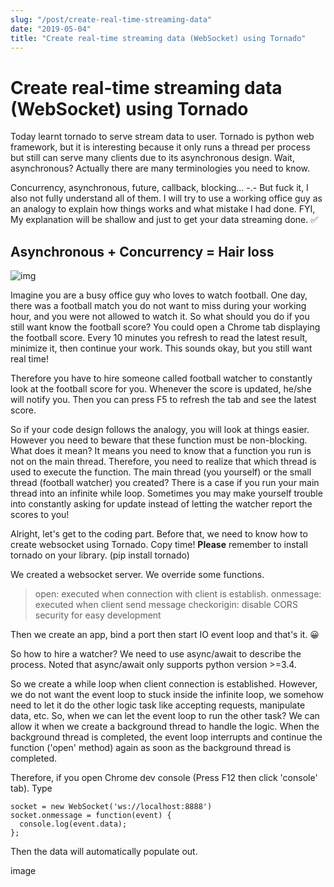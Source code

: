 ```yaml
---
slug: "/post/create-real-time-streaming-data"
date: "2019-05-04"
title: "Create real-time streaming data (WebSocket) using Tornado"
---
```


# Create real-time streaming data (WebSocket) using Tornado

Today learnt tornado to serve stream data to user. Tornado is python web framework, but it is interesting because it only runs a thread per process but still can serve many clients due to its asynchronous design. Wait, asynchronous? Actually there are many terminologies you need to know. 

Concurrency, asynchronous, future, callback, blocking... -.- But fuck it, I also not fully understand all of them. I will try to use a working office guy as an analogy to explain how things works and what mistake I had done. FYI, My explanation will be shallow and just to get your data streaming done. ✅ 

## Asynchronous + Concurrency = Hair loss

![img](https://admin.mlnotetaking.com/content/images/2019/08/you-know-what-hurts-more-than-breakup-hair-fall-14804245.png)

Imagine you are a busy office guy who loves to watch football. One day, there was a football match you do not want to miss during your working hour, and you were not allowed to watch it. So what should you do if you still want know the football score? You could open a Chrome tab displaying the football score. Every 10 minutes you refresh to read the latest result, minimize it, then continue your work. This sounds okay, but you still want real time! 

Therefore you have to hire someone called football watcher to constantly look at the football score for you. Whenever the score is updated, he/she will notify you. Then you can press F5 to refresh the tab and see the latest score. 

So if your code design follows the analogy, you will look at things easier. However you need to beware that these function must be non-blocking. What does it mean? It means you need to know that a function you run is not on the main thread.  Therefore, you need to realize that which thread is used to execute the function. The main thread (you yourself) or the small thread (football watcher) you created? There is a case if you run your main thread into an infinite while loop. Sometimes you may make yourself trouble into constantly asking for update instead of letting the watcher report the scores to you!

Alright, let's get to the coding part. Before that, we need to know how to create websocket using Tornado. Copy time! **Please** remember to install tornado on your library. (pip install tornado) 

<script src="https://gist.github.com/lee1409/c3c79f25264f41f00ee99acd319f7eca.js"></script>

We created a websocket server. We override some functions.

> open: executed when connection with client is establish. onmessage: executed when client send message checkorigin: disable CORS security for easy development

Then we create an app, bind a port then start IO event loop and that's it. 😀 

So how to hire a watcher? We need to use async/await to describe the process. Noted that async/await only supports python version >=3.4. 

So we create a while loop when client connection is established. However, we do not want the event loop to stuck inside the infinite loop, we somehow need to let it do the other logic task like accepting requests, manipulate data, etc. So, when we can let the event loop to run the other task? We can allow it when we create a background thread to handle the logic. When the background thread is completed, the event loop interrupts and continue the function ('open' method) again as soon as the background thread is completed. 

<script src="https://gist.github.com/lee1409/ba8309755a9b770ebf3a051226473b11.js"></script>

Therefore, if you open Chrome dev console (Press F12 then click 'console' tab). Type

```
socket = new WebSocket('ws://localhost:8888')
socket.onmessage = function(event) {
  console.log(event.data);
};
```

Then the data will automatically populate out. 

image
